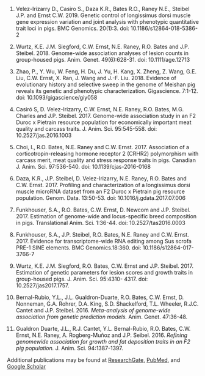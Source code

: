 1. Velez-Irizarry D., Casiro S., Daza K.R., Bates R.O., Raney N.E., Steibel J.P. and Ernst C.W. 2019. Genetic control of longissimus dorsi muscle gene expression variation and joint analysis with phenotypic quantitative trait loci in pigs. BMC Genomics. 20(1):3. doi: 10.1186/s12864-018-5386-2

1. Wurtz, K.E. J.M. Siegford, C.W. Ernst, N.E. Raney, R.O. Bates and J.P. Steibel. 2018. Genome-wide association analyses of lesion counts in group-housed pigs. Anim. Genet. 49(6):628-31. doi: 10.1111/age.12713

1. Zhao, P., Y. Wu, W. Feng, H. Du, J. Yu, H. Kang, X. Zheng, Z. Wang, G.E. Liu, C.W. Ernst, X. Ran, J. Wang and J.-F. Liu. 2018. Evidence of evolutionary history and selective sweep in the genome of Meishan pig reveals its genetic and phenotypic characterization. Gigascience. 7:1-12. doi: 10.1093/gigascience/giy058

1. Casiró S, D. Velez-Irizarry, C.W. Ernst, N.E. Raney, R.O. Bates, M.G. Charles and J.P. Steibel. 2017. Genome-wide association study in an F2 Duroc x Pietrain resource population for economically important meat quality and carcass traits. J. Anim. Sci. 95:545-558. doi: 10.2527/jas.2016.1003

1. Choi, I., R.O. Bates, N.E. Raney and C.W. Ernst. 2017. Association of a corticotropin-releasing hormone receptor 2 (CRHR2) polymorphism with carcass merit, meat quality and stress response traits in pigs. Canadian J. Anim. Sci. 97:536-540. doi: 10.1139/cjas-2016-0168

1. Daza, K.R., J.P. Steibel, D. Velez-Irizarry, N.E. Raney, R.O. Bates and C.W. Ernst. 2017. Profiling and characterization of a longissimus dorsi muscle microRNA dataset from an F2 Duroc x Pietrain pig resource population. Genom. Data. 13:50-53. doi: 10.1016/j.gdata.2017.07.006

1. Funkhouser, S.A., R.O. Bates, C.W. Ernst, D. Newcom and J.P. Steibel. 2017. Estimation of genome-wide and locus-specific breed composition in pigs. Translational Anim. Sci. 1:36-44. doi: 10.2527/tas2016.0003

1. Funkhouser, S.A., J.P. Steibel, R.O. Bates, N.E. Raney and C.W. Ernst. 2017. Evidence for transcriptome-wide RNA editing among Sus scrofa PRE-1 SINE elements. BMC Genomics.18:360. doi: 10.1186/s12864-017-3766-7

1. Wurtz, K.E. J.M. Siegford, R.O. Bates, C.W. Ernst and J.P. Steibel. 2017. Estimation of genetic parameters for lesion scores and growth traits in group-housed pigs. J. Anim. Sci. 95:4310- 4317. doi: 10.2527/jas2017.1757.

1. Bernal-Rubio, Y.L., J.L. Gualdron-Duarte, R.O. Bates, C.W. Ernst, D. Nonneman, G.A. Rohrer, D.A. King, S.D. Shackelford, T.L. Wheeler, R.J.C. Cantet and J.P. Steibel. 2016. *Meta-analysis of genome-wide association from genetic prediction models.* Anim. Genet. 47:36-48.

1. Gualdron Duarte, J.L., R.J. Cantet, Y.L. Bernal-Rubio, R.O. Bates, C.W. Ernst, N.E. Raney, A. Rogberg-Muñoz and J.P. Seibel. 2016. *Refining genomewide association for growth and fat deposition traits in an F2 pig population.* J. Anim. Sci. 94:1387-1397.

Additional publications may be found at [ResearchGate](https://www.researchgate.net/profile/Catherine_Ernst), [PubMed](https://www.ncbi.nlm.nih.gov/pubmed?term=Ernst%2C%20Catherine%20W%5BAuthor%5D), and [Google Scholar](https://scholar.google.com/scholar?q=author%3ACatherine+author%3ACW+author%3AErnst&btnG=&hl=en&as_sdt=0%2C23)
